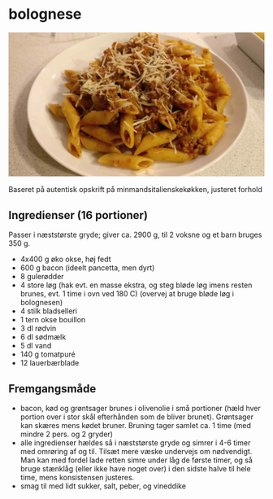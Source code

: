 # bolognese
![Bolognese](Billeder/Bolognese.jpg)

Baseret på autentisk opskrift på minmandsitalienskekøkken, justeret forhold

## Ingredienser (16 portioner)
Passer i næststørste gryde; giver ca. 2900 g, til 2 voksne og et barn bruges 350 g.

- 4x400 g øko okse, høj fedt
- 600 g bacon (ideelt pancetta, men dyrt)
- 8 gulerødder
- 4 store løg (hak evt. en masse ekstra, og steg bløde løg imens resten brunes, evt. 1 time i ovn ved 180 C) (overvej at bruge bløde løg i bolognesen)
- 4 stilk bladselleri
- 1 tern okse bouillon
- 3 dl rødvin
- 6 dl sødmælk
- 5 dl vand
- 140 g tomatpuré
- 12 lauerbærblade

## Fremgangsmåde
- bacon, kød og grøntsager brunes i olivenolie i små portioner (hæld hver portion over i stor skål efterhånden som de bliver brunet). Grøntsager kan skæres mens kødet bruner. Bruning tager samlet ca. 1 time (med mindre 2 pers. og 2 gryder)
- alle ingredienser hældes så i næststørste gryde og simrer i 4-6 timer med omrøring af og til. Tilsæt mere væske undervejs om nødvendigt. Man kan med fordel lade retten simre under låg de første timer, og så bruge stænklåg (eller ikke have noget over) i den sidste halve til hele time, mens konsistensen justeres.
- smag til med lidt sukker, salt, peber, og vineddike
